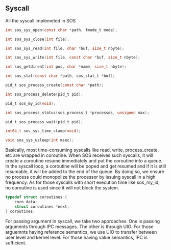 ## Syscall 

All the syscall implemeted in SOS

```C
int sos_sys_open(const char *path, fmode_t mode);

int sos_sys_close(int file);

int sos_sys_read(int file, char *buf, size_t nbyte);

int sos_sys_write(int file, const char *buf, size_t nbyte);

int sos_getdirent(int pos, char *name, size_t nbyte);

int sos_stat(const char *path, sos_stat_t *buf);

pid_t sos_process_create(const char *path);

int sos_process_delete(pid_t pid);

pid_t sos_my_id(void);

int sos_process_status(sos_process_t *processes, unsigned max);

pid_t sos_process_wait(pid_t pid);

int64_t sos_sys_time_stamp(void);

void sos_sys_usleep(int msec);

```

Basically, most time-consuming syscalls like read, write, process_create, etc are wrapped in coroutine. When SOS receives such syscalls, it will create a coroutine resume immediately and put the coroutine into a queue. In the syscall loop, a coroutine will be poped and get resumed and if it is still resumable, it will be added to the end of the queue. By doing so, we ensure no process could monopolize the processor by issuing syscall in a high frequency.  As for those syscalls with short execution time like sos_my_id, no coroutine is used since it will not block the system.

```c
typedef struct coroutines {
    coro data;
    struct coroutines *next;
} coroutines;
```

For passing argument in syscall, we take two approaches. One is passing arguments through IPC messages. The other is through UIO. For those arguemnts having reference semantics, we use UIO to transfer between user level and kernel level. For those having value semantics, IPC is sufficient. 